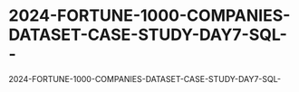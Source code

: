 # 2024-FORTUNE-1000-COMPANIES-DATASET-CASE-STUDY-DAY7-SQL--
2024-FORTUNE-1000-COMPANIES-DATASET-CASE-STUDY-DAY7-SQL- 

